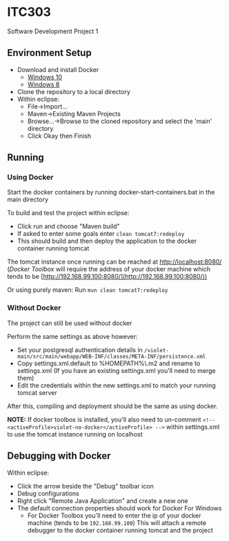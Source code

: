 # ITC303
Software Development Project 1

## Environment Setup
* Download and install Docker
  * [Windows 10](https://store.docker.com/editions/community/docker-ce-desktop-windows)
  * [Windows 8](https://www.docker.com/products/docker-toolbox)
* Clone the repository to a local directory
* Within eclipse:
  * File->Import...
  * Maven->Existing Maven Projects
  * Browse...->Browse to the cloned repository and select the 'main' directory
  * Click Okay then Finish


## Running
### Using Docker
Start the docker containers by running docker-start-containers.bat in the main directory

To build and test the project within eclipse:

* Click run and choose "Maven build"
* If asked to enter some goals enter `clean tomcat7:redeploy`
* This should build and then deploy the application to the docker container running tomcat

The tomcat instance once running can be reached at [http://localhost:8080/](http://localhost:8080/) (*Docker Toolbox* will require the address of your docker machine which tends to be [http://192.168.99.100:8080/](http://192.168.99.100:8080/))

Or using purely maven:
Run `mvn clean tomcat7:redeploy`

### Without Docker
The project can still be used without docker

Perform the same settings as above however:

* Set your postgresql authentication details in `/violet-main/src/main/webapp/WEB-INF/classes/META-INF/persistence.xml`
* Copy settings.xml.default to %HOMEPATH%\\.m2 and rename to settings.xml (If you have an existing settings.xml you'll need to merge them)
* Edit the credentials within the new settings.xml to match your running tomcat server

After this, compiling and deployment should be the same as using docker.

**NOTE:** If docker toolbox is installed, you'll also need to un-comment `<!-- <activeProfile>violet-no-docker</activeProfile> -->` within settings.xml to use the tomcat instance running on localhost


## Debugging with Docker
Within eclipse:
* Click the arrow beside the "Debug" toolbar icon
* Debug configurations
* Right click "Remote Java Application" and create a new one
* The default connection properties should work for Docker For Windows
  * For Docker Toolbox you'll need to enter the ip of your docker machine (tends to be `192.168.99.100`)
This will attach a remote debugger to the docker container running tomcat and the project